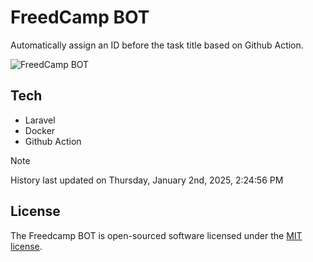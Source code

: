 # FreedCamp BOT

Automatically assign an ID before the task title based on Github Action.

![FreedCamp BOT](https://repository-images.githubusercontent.com/737932867/7d34798b-2680-471c-b089-a78a718d3d6a)

## Tech

- Laravel
- Docker
- Github Action

> [!NOTE]  
> History last updated on Thursday, January 2nd, 2025, 2:24:56 PM

## License

The Freedcamp BOT is open-sourced software licensed under the [MIT license](https://opensource.org/licenses/MIT).
